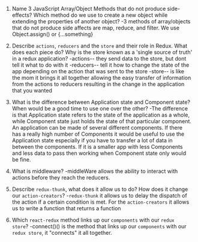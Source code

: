 1.  Name 3 JavaScript Array/Object Methods that do not produce side-effects? Which method do we use to create a new object while extending the properties of another object?
-3 methods of array/objects that do not produce side affects are map, reduce, and filter. We use Object.assign() or {...something}

2.  Describe `actions`, `reducers` and the `store` and their role in Redux. What does each piece do? Why is the store known as a 'single source of truth' in a redux application?
-actions-- they send data to the store, but dont tell it what to do with it
-reducers-- tell it how to change the state of the app depending on the action that was sent to the store
-store-- is like the mom it brings it all together allowing the easy transfer of information from the actions to reducers resulting in the change in the application that you wanted

3.  What is the difference between Application state and Component state? When would be a good time to use one over the other?
-The difference is that Application state refers to the state of the application as a whole, while Component state just holds the state of that particular component. An application can be made of several different components. If there has a really high number of Components it would be useful to use the Application state especially if you have to transfer a lot of data in between the components. If it is a smaller app with less Components and less data to pass then working when Component state only would be fine.

4.  What is middleware?
-middleWare allows the ability to interact with actions before they reach the reducers. 

5.  Describe `redux-thunk`, what does it allow us to do? How does it change our `action-creators`?
-`redux-thunk` it allows us to delay the dispatch of the action if a certain condition is met. For the `action-creators` it allows us to write a function that returns a function

6.  Which `react-redux` method links up our `components` with our `redux store`?
-connect()() is the method that links up our `components` with our `redux store`, it "connects" it all together. 

